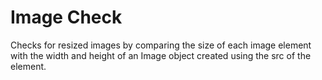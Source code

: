 # Image Check

Checks for resized images by comparing the size of each image element with the width and height of an Image object created using the src of the element.
